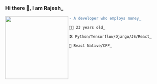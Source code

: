 ###         Hi there 👋, I am Rajesh_
<img align="left" height="200" src="https://media.giphy.com/media/ao9DUiTKH60XS/giphy.gif"/>

```diff
- A developer who employs money_

👨‍🎤 23 years old_

🛠 Python/Tensorflow/Django/JS/React_

📖 React Native/CPP_
```
